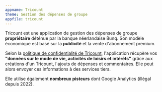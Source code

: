 ```yaml
---
appname: Tricount
theme: Gestion des dépenses de groupe
appfile: tricount
---
```


Tricount est une application de gestion des dépenses de groupe **propriétaire** déténue par la banque néerlandaise Bunq. Son modèle économique est basé sur la **publicité** et la vente d'abonnement premium.

Selon la [politique de confidentialité de Tricount](https://www.tricount.com/fr/politique-de-confidentialite), l'application récupère vos **"données sur le mode de vie, activités de loisirs et intérêts"** grâce aux créations d'un Tricount, l'ajouts de dépenses et commentaires. Elle peut alors envoyer ces informations à des services tiers.

Elle utilise également **nombreux pisteurs** dont Google Analytics (illégal depuis 2022).
